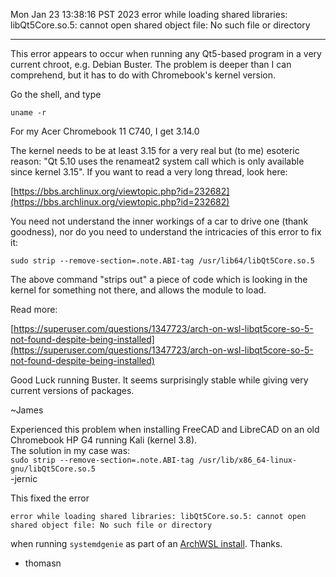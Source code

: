Mon Jan 23 13:38:16 PST 2023
error while loading shared libraries: libQt5Core.so.5: cannot open shared object file: No such file or directory
***
This error appears to occur when running any Qt5-based program in a very current chroot, e.g. Debian Buster. The problem is deeper than I can comprehend, but it has to do with Chromebook's kernel version.

Go the shell, and type

`uname -r`

For my Acer Chromebook 11 C740, I get 3.14.0

The kernel needs to be at least 3.15 for a very real but (to me) esoteric reason: "Qt 5.10 uses the renameat2 system call which is only available since kernel 3.15". If you want to read a very long thread, look here:

[https://bbs.archlinux.org/viewtopic.php?id=232682](https://bbs.archlinux.org/viewtopic.php?id=232682)

You need not understand the inner workings of a car to drive one (thank goodness), nor do you need to understand the intricacies of this error to fix it:

`sudo strip --remove-section=.note.ABI-tag /usr/lib64/libQt5Core.so.5`

The above command "strips out" a piece of code which is looking in the kernel for something not there, and allows the module to load.

Read more:

[https://superuser.com/questions/1347723/arch-on-wsl-libqt5core-so-5-not-found-despite-being-installed](https://superuser.com/questions/1347723/arch-on-wsl-libqt5core-so-5-not-found-despite-being-installed)

Good Luck running Buster. It seems surprisingly stable while giving very current versions of packages.

~James

Experienced this problem when installing FreeCAD and LibreCAD on an old Chromebook HP G4 running Kali (kernel 3.8).<br/>The solution in my case was:<br/>`sudo strip --remove-section=.note.ABI-tag /usr/lib/x86_64-linux-gnu/libQt5Core.so.5`<br/>
-jernic

This fixed the error

`error while loading shared libraries: libQt5Core.so.5: cannot open shared object file: No such file or directory`

when running `systemdgenie` as part of an [ArchWSL install](https://github.com/yuk7/ArchWSL/wiki/Known-issues#systemdsystemctl). Thanks. 
- thomasn
